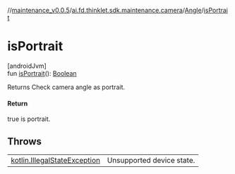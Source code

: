 //[maintenance_v0.0.5](../../../index.md)/[ai.fd.thinklet.sdk.maintenance.camera](../index.md)/[Angle](index.md)/[isPortrait](is-portrait.md)

# isPortrait

[androidJvm]\
fun [isPortrait](is-portrait.md)(): [Boolean](https://kotlinlang.org/api/latest/jvm/stdlib/kotlin/-boolean/index.html)

Returns Check camera angle as portrait.

#### Return

true is portrait.

## Throws

| | |
|---|---|
| [kotlin.IllegalStateException](https://kotlinlang.org/api/latest/jvm/stdlib/kotlin/-illegal-state-exception/index.html) | Unsupported device state. |
